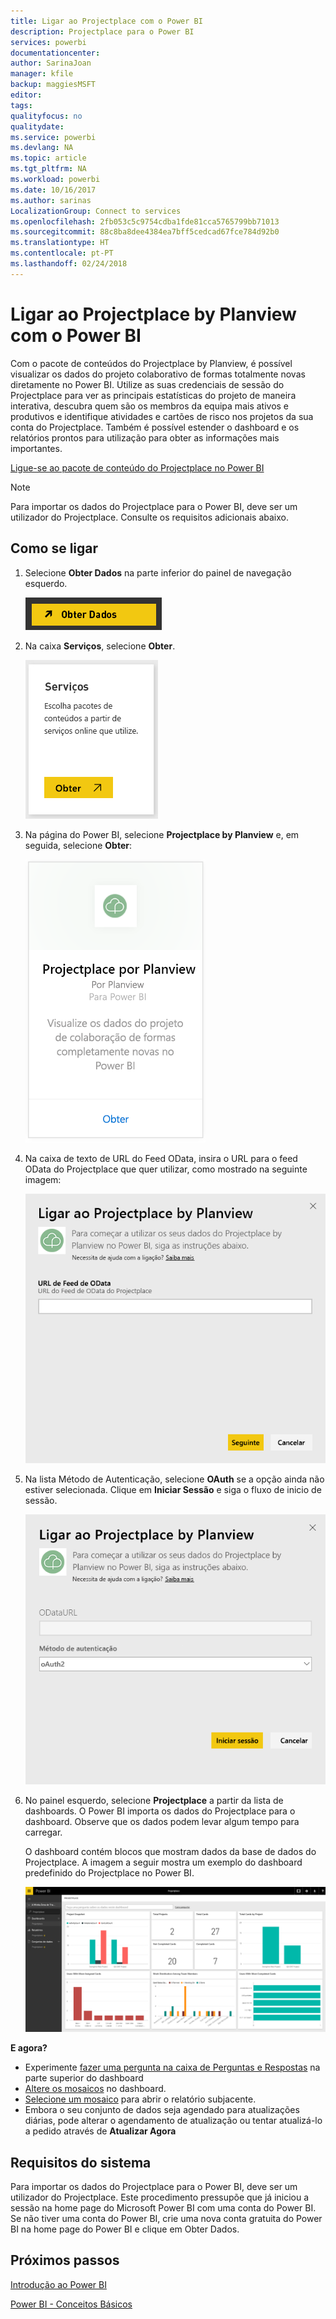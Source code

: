 ```yaml
---
title: Ligar ao Projectplace com o Power BI
description: Projectplace para o Power BI
services: powerbi
documentationcenter: 
author: SarinaJoan
manager: kfile
backup: maggiesMSFT
editor: 
tags: 
qualityfocus: no
qualitydate: 
ms.service: powerbi
ms.devlang: NA
ms.topic: article
ms.tgt_pltfrm: NA
ms.workload: powerbi
ms.date: 10/16/2017
ms.author: sarinas
LocalizationGroup: Connect to services
ms.openlocfilehash: 2fb053c5c9754cdba1fde81cca5765799bb71013
ms.sourcegitcommit: 88c8ba8dee4384ea7bff5cedcad67fce784d92b0
ms.translationtype: HT
ms.contentlocale: pt-PT
ms.lasthandoff: 02/24/2018
---
```

# <a name="connect-to-projectplace-by-planview-with-power-bi"></a>Ligar ao Projectplace by Planview com o Power BI
Com o pacote de conteúdos do Projectplace by Planview, é possível visualizar os dados do projeto colaborativo de formas totalmente novas diretamente no Power BI. Utilize as suas credenciais de sessão do Projectplace para ver as principais estatísticas do projeto de maneira interativa, descubra quem são os membros da equipa mais ativos e produtivos e identifique atividades e cartões de risco nos projetos da sua conta do Projectplace. Também é possível estender o dashboard e os relatórios prontos para utilização para obter as informações mais importantes.

[Ligue-se ao pacote de conteúdo do Projectplace no Power BI](https://app.powerbi.com/getdata/services/projectplace)

>[!NOTE]
>Para importar os dados do Projectplace para o Power BI, deve ser um utilizador do Projectplace. Consulte os requisitos adicionais abaixo.

## <a name="how-to-connect"></a>Como se ligar
1. Selecione **Obter Dados** na parte inferior do painel de navegação esquerdo.
   
    ![](media/service-connect-to-projectplace/get.png)
2. Na caixa **Serviços**, selecione **Obter**.
   
    ![](media/service-connect-to-projectplace/services.png)
3. Na página do Power BI, selecione **Projectplace by Planview** e, em seguida, selecione **Obter**:  
   
    ![](media/service-connect-to-projectplace/projectplace.png)
4. Na caixa de texto de URL do Feed OData, insira o URL para o feed OData do Projectplace que quer utilizar, como mostrado na seguinte imagem:
   
    ![](media/service-connect-to-projectplace/params.png)
5. Na lista Método de Autenticação, selecione **OAuth** se a opção ainda não estiver selecionada. Clique em **Iniciar Sessão** e siga o fluxo de inicio de sessão.  
   
   ![](media/service-connect-to-projectplace/creds.png)
6. No painel esquerdo, selecione **Projectplace** a partir da lista de dashboards. O Power BI importa os dados do Projectplace para o dashboard. Observe que os dados podem levar algum tempo para carregar.  
   
    O dashboard contém blocos que mostram dados da base de dados do Projectplace. A imagem a seguir mostra um exemplo do dashboard predefinido do Projectplace no Power BI.
   
    ![](media/service-connect-to-projectplace/dashboard.png)

**E agora?**

* Experimente [fazer uma pergunta na caixa de Perguntas e Respostas](power-bi-q-and-a.md) na parte superior do dashboard
* [Altere os mosaicos](service-dashboard-edit-tile.md) no dashboard.
* [Selecione um mosaico](service-dashboard-tiles.md) para abrir o relatório subjacente.
* Embora o seu conjunto de dados seja agendado para atualizações diárias, pode alterar o agendamento de atualização ou tentar atualizá-lo a pedido através de **Atualizar Agora**

## <a name="system-requirements"></a>Requisitos do sistema
Para importar os dados do Projectplace para o Power BI, deve ser um utilizador do Projectplace. Este procedimento pressupõe que já iniciou a sessão na home page do Microsoft Power BI com uma conta do Power BI. Se não tiver uma conta do Power BI, crie uma nova conta gratuita do Power BI na home page do Power BI e clique em Obter Dados.

## <a name="next-steps"></a>Próximos passos
[Introdução ao Power BI](service-get-started.md)

[Power BI - Conceitos Básicos](service-basic-concepts.md)

